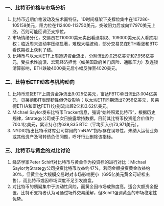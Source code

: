 ### 一、比特币价格与市场分析  
1. 比特币近期价格波动及技术面特征，1D时间框架下支撑位集中在107286-105159美元，阻力位在112400-113750美元，突破阻力后或向117970美元上涨，否则可能回调至支撑位。  
2. 市场情绪分化，交易员在110000美元卖出看涨期权、109000美元买入看跌期权；临近周末波动率压缩显著，难现大幅波动，部分交易员在ETH看涨和BTC看跌期权上获利了结。  
3. 比特币与以太坊ETF上周遭遇资金流出，分别流出9.025亿美元和7.956亿美元，受技术性崩溃、宏观经济担忧（如美国政府关门风险、通胀压力）及连锁清算影响，ETH跌破4000美元后小幅反弹至4020美元。  

### 二、比特币ETF动态与机构动向  
1. 比特币现货ETF上周资金净流出9.025亿美元，富达FBTC单日流出3.004亿美元，贝莱德IBIT表现韧性但仍受影响；以太坊ETF同期流出7.956亿美元，贝莱德ETHA和富达FETH分别流出超2亿和3.62亿美元。  
2. Michael Saylor发布比特币Tracker信息，强调“始终积累比特币”，根据历史规律，Strategy公司或于次日披露增持数据，目前其比特币投资组合价值约700.1亿美元，累计持仓约639,835 BTC（平均买入价73,971美元）。  
3. NYDIG指出比特币财库公司常用的“mNAV”指标存在误导性，未纳入运营业务或其他资产及可转债负债问题，呼吁行业删除该指标。  

### 三、比特币与黄金的对比讨论  
1. 经济学家Peter Schiff对比特币与黄金作为投资标的进行对比：Michael Saylor为Strategy公司投资比特币收益约47%，若同金额投资黄金收益约30%，但黄金在大规模交易时对市场影响更小（695亿美元黄金可轻松出售），而比特币或因市场深度不足引发崩盘。  
2. 对比特币的质疑集中于流动性风险，而黄金因市场成熟度高，适合大额资金配置，比特币支持者认为可通过场外交易缓解，但Schiff强调黄金的市场稳定性优势。  
